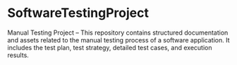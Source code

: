 # SoftwareTestingProject
Manual Testing Project – This repository contains structured documentation and assets related to the manual testing process of a software application. It includes the test plan, test strategy, detailed test cases, and execution results.
